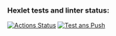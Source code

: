 ### Hexlet tests and linter status:
[![Actions Status](https://github.com/nikitakozlovjr/devops-for-programmers-project-74/actions/workflows/hexlet-check.yml/badge.svg)](https://github.com/nikitakozlovjr/devops-for-programmers-project-74/actions)
[![Test ans Push](https://github.com/nikitakozlovjr/pack_fastify_js/actions/workflows/push.yml/badge.svg)](https://github.com/nikitakozlovjr/pack_fastify_js/actions/workflows/push.yml)